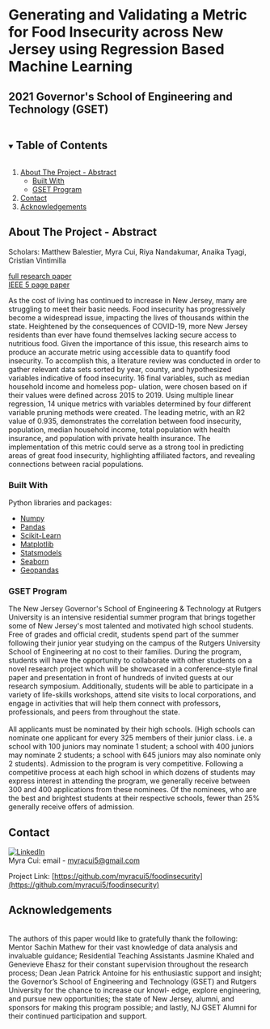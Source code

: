 # Generating and Validating a Metric for Food Insecurity across New Jersey using Regression Based Machine Learning
## 2021 Governor's School of Engineering and Technology (GSET)

<!-- TABLE OF CONTENTS -->
<details open="open">
  <summary><h2 style="display: inline-block">Table of Contents</h2></summary>
  <ol>
    <li>
      <a href="#about-the-project">About The Project - Abstract</a>
      <ul>
        <li><a href="#built-with">Built With</a></li>
        <li><a href="#GSET-program">GSET Program</a></li>
      </ul>
    </li>
    <li><a href="#contact">Contact</a></li>
    <li><a href="#acknowledgements">Acknowledgements</a></li>
  </ol>
</details>



<!-- ABOUT THE PROJECT -->
## About The Project - Abstract
Scholars: Matthew Balestier, Myra Cui, Riya Nandakumar, Anaika Tyagi, Cristian Vintimilla

[full research paper](https://soe.rutgers.edu/governors-school-engineering-technology-research-journals) <br>
[IEEE 5 page paper](https://drive.google.com/file/d/1_xD0wUTBtjxomaljPMzFUl4MwFEgipZP/view?usp=sharing)

As the cost of living has continued to increase in New Jersey, many are struggling to meet their basic needs. Food insecurity has progressively become a widespread issue, impacting the lives of thousands within the state. Heightened by the consequences of COVID-19, more New Jersey residents than ever have found themselves lacking secure access to nutritious food. Given the importance of this issue, this research aims to produce an accurate metric using accessible data to quantify food insecurity. To accomplish this, a literature review was conducted in order to gather relevant data sets sorted by year, county, and hypothesized variables indicative of food insecurity. 16 final variables, such as median household income and homeless pop- ulation, were chosen based on if their values were defined across 2015 to 2019. Using multiple linear regression, 14 unique metrics with variables determined by four different variable pruning methods were created. The leading metric, with an R2 value of 0.935, demonstrates the correlation between food insecurity, population, median household income, total population with health insurance, and population with private health insurance. The implementation of this metric could serve as a strong tool in predicting areas of great food insecurity, highlighting affiliated factors, and revealing connections between racial populations.
 
### Built With
Python libraries and packages:
* [Numpy](https://numpy.org/)
* [Pandas](https://pandas.pydata.org/)
* [Scikit-Learn](https://scikit-learn.org/stable/)
* [Matplotlib](https://matplotlib.org/)
* [Statsmodels](https://www.statsmodels.org/stable/index.html)
* [Seaborn](https://seaborn.pydata.org/)
* [Geopandas](https://geopandas.org/)

<!-- GSET Program -->
### GSET Program
The New Jersey Governor's School of Engineering & Technology at Rutgers University is an intensive residential summer program that brings together some of New Jersey's most talented and motivated high school students. Free of grades and official credit, students spend part of the summer following their junior year studying on the campus of the Rutgers University School of Engineering at no cost to their families. During the program, students will have the opportunity to collaborate with other students on a novel research project which will be showcased in a conference-style final paper and presentation in front of hundreds of invited guests at our research symposium.  Additionally, students will be able to participate in a variety of life-skills workshops, attend site visits to local corporations, and engage in activities that will help them connect with professors, professionals, and peers from throughout the state.
<br>
<br>
All applicants must be nominated by their high schools. (High schools can nominate one applicant for every 325 members of their junior class. i.e. a school with 100 juniors may nominate 1 student; a school with 400 juniors may nominate 2 students; a school with 645 juniors may also nominate only 2 students). Admission to the program is very competitive. Following a competitive process at each high school in which dozens of students may express interest in attending the program, we generally receive between 300 and 400 applications from these nominees. Of the nominees, who are the best and brightest students at their respective schools, fewer than 25% generally receive offers of admission.

<!-- CONTACT -->
## Contact
[![LinkedIn][linkedin-shield]][linkedin-url] <br>
Myra Cui: email - myracui5@gmail.com <br>


Project Link: [https://github.com/myracui5/foodinsecurity](https://github.com/myracui5/foodinsecurity)


<!-- ACKNOWLEDGEMENTS -->
## Acknowledgements
<br>
The authors of this paper would like to gratefully thank the following: Mentor Sachin Mathew for their vast knowledge of data analysis and invaluable guidance; Residential Teaching Assistants Jasmine Khaled and Genevieve Ehasz for their constant supervision throughout the research process; Dean Jean Patrick Antoine for his enthusiastic support and insight; the Governor’s School of Engineering and Technology (GSET) and Rutgers University for the chance to increase our knowl- edge, explore engineering, and pursue new opportunities; the state of New Jersey, alumni, and sponsors for making this program possible; and lastly, NJ GSET Alumni for their continued participation and support.



[linkedin-shield]: https://img.shields.io/badge/-LinkedIn-black.svg?style=for-the-badge&logo=linkedin&colorB=555
[linkedin-url]: https://www.linkedin.com/in/myracui/
